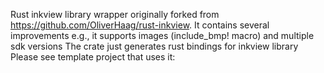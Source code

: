 Rust inkview library wrapper originally forked from https://github.com/OliverHaag/rust-inkview. 
It contains several improvements e.g., it supports images (include_bmp! macro) and multiple sdk versions
The crate just generates rust bindings for inkview library
Please see template project that uses it:

